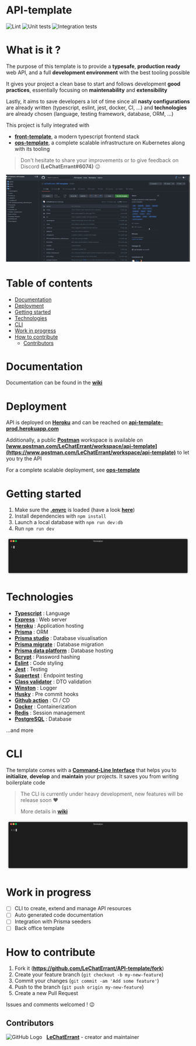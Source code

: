 # API-template
![Lint](https://github.com/LeChatErrant/API-template/workflows/Lint/badge.svg)
![Unit tests](https://github.com/LeChatErrant/API-template/workflows/Unit%20tests/badge.svg)
![Integration tests](https://github.com/LeChatErrant/API-template/workflows/Integration%20tests/badge.svg)

# What is it ?

The purpose of this template is to provide a **typesafe**, **production ready** web API, and a full **development environment** with the best tooling possible

It gives your project a clean base to start and follows development **good practices**, essentially focusing on **maintenability** and **extensibility**

Lastly, it aims to save developers a lot of time since all **nasty configurations** are already written (typescript, eslint, jest, docker, CI, ...) and **technologies** are already chosen (language, testing framework, database, ORM, ...)

This project is fully integrated with
- **[front-template](https://github.com/LeChatErrant/front-template)**, a modern typescript frontend stack
- **[ops-template](https://github.com/LeChatErrant/ops-template)**, a complete scalable infrastructure on Kubernetes along with its tooling

> Don't hesitate to share your improvements or to give feedback on Discord **(LeChatErrant#6074)** :wink:

![Template](.github/assets/template.gif)

<!-- START doctoc generated TOC please keep comment here to allow auto update -->
<!-- DON'T EDIT THIS SECTION, INSTEAD RE-RUN doctoc TO UPDATE -->
# Table of contents

- [Documentation](#documentation)
- [Deployment](#deployment)
- [Getting started](#getting-started)
- [Technologies](#technologies)
- [CLI](#cli)
- [Work in progress](#work-in-progress)
- [How to contribute](#how-to-contribute)
  - [Contributors](#contributors)

<!-- END doctoc generated TOC please keep comment here to allow auto update -->

# Documentation

Documentation can be found in the **[wiki](https://github.com/LeChatErrant/API-template/wiki)**

# Deployment

API is deployed on **[Heroku](https://www.heroku.com)** and can be reached on **[api-template-prod.herokuapp.com](https://api-template-prod.herokuapp.com)**

Additionally, a public **[Postman](https://www.postman.com/)** workspace is available on **[www.postman.com/LeChatErrant/workspace/api-template](https://www.postman.com/LeChatErrant/workspace/api-template)** to let you try the API

For a complete scalable deployment, see **[ops-template](https://github.com/LeChatErrant/ops-template)**

# Getting started

1. Make sure the **[.envrc](/.envrc)** is loaded (have a look **[here](https://github.com/LeChatErrant/API-template/wiki/Getting-started#Configuration)**)
2. Install dependencies with `npm install`
3. Launch a local database with `npm run dev:db`
4. Run `npm run dev`

![Deployment example](.github/assets/deployment.gif)

# Technologies

 - **[Typescript](https://www.typescriptlang.org/)** : Language
 - **[Express](https://expressjs.com/)** : Web server
 - **[Heroku](https://www.heroku.com)** : Application hosting
 - **[Prisma](https://www.prisma.io/)** : ORM
 - **[Prisma studio](https://www.prisma.io/studio)** : Database visualisation
 - **[Prisma migrate](https://www.prisma.io/migrate)** : Database migration
 - **[Prisma data platform](https://www.prisma.io/dataplatform)** : Database hosting
 - **[Bcrypt](https://www.npmjs.com/package/bcrypt)** : Password hashing
 - **[Eslint](https://eslint.org/)** : Code styling
 - **[Jest](https://jestjs.io/)** : Testing
 - **[Supertest](https://www.npmjs.com/package/supertest)** : Endpoint testing
 - **[Class validator](https://github.com/typestack/class-validator)** : DTO validation
 - **[Winston](https://github.com/winstonjs/winston)** : Logger
 - **[Husky](https://typicode.github.io/husky/#/)** : Pre commit hooks
 - **[Github action](https://github.com/features/actions)** : CI / CD
 - **[Docker](https://www.docker.com/)** : Containerization
 - **[Redis](https://redis.io/)** : Session management
 - **[PostgreSQL](https://www.postgresql.org/)** : Database

...and more

# CLI

The template comes with a **[Command-Line Interface](https://github.com/LeChatErrant/templated-project-cli)** that helps you to **initialize**, **develop** and **maintain** your projects. It saves you from writing boilerplate code 

> The CLI is currently under heavy development, new features will be release soon ❤️
> 
> More details in **[wiki](https://github.com/LeChatErrant/API-template/wiki/CLI)**

![CLI - Generate](.github/assets/cli-generate.gif)

# Work in progress

 - [ ] CLI to create, extend and manage API resources
 - [ ] Auto generated code documentation
 - [ ] Integration with Prisma seeders
 - [ ] Back office template

# How to contribute

1. Fork it (**<https://github.com/LeChatErrant/API-template/fork>**)
2. Create your feature branch (`git checkout -b my-new-feature`)
3. Commit your changes (`git commit -am 'Add some feature'`)
4. Push to the branch (`git push origin my-new-feature`)
5. Create a new Pull Request

Issues and comments welcomed ! :wink:

## Contributors

![GitHub Logo](https://github.com/LeChatErrant.png?size=30) &nbsp; **[LeChatErrant](https://github.com/LeChatErrant)** - creator and maintainer

